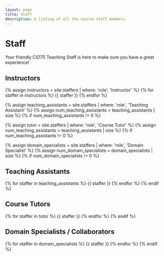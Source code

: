 ```yaml
---
layout: page
title: Staff
description: A listing of all the course staff members.
---
```


# Staff
Your friendly CS175 Teaching Staff is here to make sure you have a great experience!
## Instructors

{% assign instructors = site.staffers | where: 'role', 'Instructor' %}
{% for staffer in instructors %}
{{ staffer }}
{% endfor %}

{% assign teaching_assistants = site.staffers | where: 'role', 'Teaching Assistant' %}
{% assign num_teaching_assistants = teaching_assistants | size %}
{% if num_teaching_assistants != 0 %}

{% assign tutor = site.staffers | where: 'role', 'Course Tutor' %}
{% assign num_teaching_assistants = teaching_assistants | size %}
{% if num_teaching_assistants != 0 %}

{% assign domain_specialists = site.staffers | where: 'role', 'Domain Specialist' %}
{% assign num_domain_specialists = domain_specialists | size %}
{% if num_domain_specialists != 0 %}
## Teaching Assistants
{% for staffer in teaching_assistants %}
{{ staffer }}
{% endfor %}
{% endif %}
## Course Tutors
{% for staffer in tutor %}
{{ staffer }}
{% endfor %}
{% endif %}
## Domain Specialists / Collaborators
{% for staffer in domain_specialists %}
{{ staffer }}
{% endfor %}
{% endif %}
